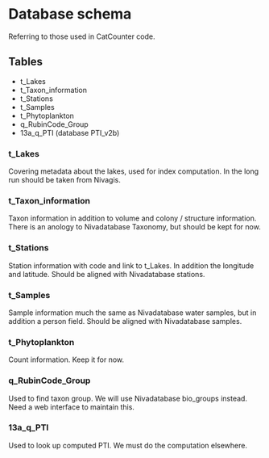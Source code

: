 # Database schema

Referring to those used in CatCounter code.

## Tables

- t_Lakes
- t_Taxon_information
- t_Stations
- t_Samples
- t_Phytoplankton
- q_RubinCode_Group
- 13a_q_PTI (database PTI_v2b)

### t_Lakes

Covering metadata about the lakes, used for index computation. In the long run should be taken from Nivagis.

### t_Taxon_information

Taxon information in addition to volume and colony / structure information. There is an anology to Nivadatabase Taxonomy, but should be kept for now.

### t_Stations

Station information with code and link to t_Lakes. In addition the longitude and latitude. Should be aligned with Nivadatabase stations.

### t_Samples

Sample information much the same as Nivadatabase water samples, but in addition a person field. Should be aligned with Nivadatabase samples.

### t_Phytoplankton

Count information. Keep it for now.

### q_RubinCode_Group

Used to find taxon group. We will use Nivadatabase bio_groups instead. Need a web interface to maintain this.

### 13a_q_PTI

Used to look up computed PTI. We must do the computation elsewhere.
